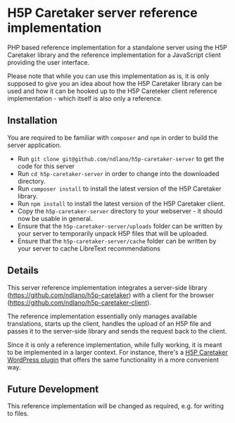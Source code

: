 # H5P Caretaker server reference implementation
PHP based reference implementation for a standalone server using the H5P Caretaker library and the reference implementation for a JavaScript client providing the user interface.

Please note that while you can use this implementation as is, it is only supposed to give you an idea about how the H5P Caretaker library can be used and how it can be hooked up to the H5P Careteker client reference implementation - which itself is also only a reference.

## Installation
You are required to be familiar with `composer` and `npm` in order to build the server application.

 - Run `git clone git@github.com/ndlano/h5p-caretaker-server` to get the code for this server
 - Run `cd h5p-caretaker-server` in order to change into the downloaded directory.
 - Run `composer install` to install the latest version of the H5P Caretaker library.
 - Run `npm install` to install the latest version of the H5P Caretaker client.
 - Copy the `h5p-caretaker-server` directory to your webserver - it should now be usable in general.
 - Ensure that the `h5p-caretaker-server/uploads` folder can be written by your server to
   temporarily unpack H5P files that will be uploaded.
 - Ensure that the `h5p-caretaker-server/cache` folder can be written by your server to
   cache LibreText recommendations

## Details
This server reference implementation integrates a server-side library (https://github.com/ndlano/h5p-caretaker) with a client for the browser (https://github.com/ndlano/h5p-caretaker-client).

The reference implementation essentially only manages available translations, starts up the client, handles the upload of an H5P file and passes it to the server-side library and sends the request back to the client.

Since it is only a reference implementation, while fully working, it is meant to be implemented in a larger context. For instance, there's a [H5P Caretaker WordPress plugin](https://github.com/ndlano/wp-ndla-h5p-caretaker) that offers the same functionality in a more convenient way.

## Future Development
This reference implementation will be changed as required, e.g. for writing to files.
